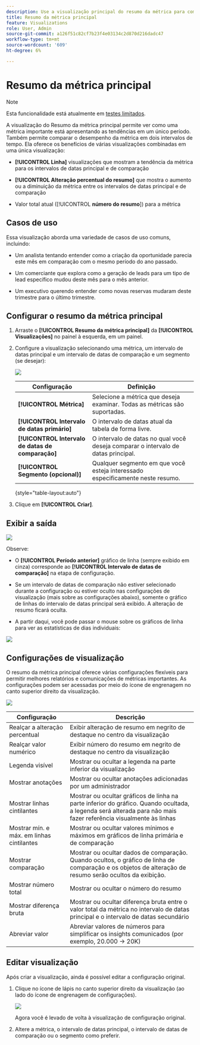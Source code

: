 ```yaml
---
description: Use a visualização principal do resumo da métrica para comparar o desempenho da métrica em duas linhas do tempo.
title: Resumo da métrica principal
feature: Visualizations
role: User, Admin
source-git-commit: a126f51c82cf7b23f4e03134c2d870d216dadc47
workflow-type: tm+mt
source-wordcount: '609'
ht-degree: 6%

---
```



# Resumo da métrica principal

>[!NOTE]
>
>Esta funcionalidade está atualmente em [testes limitados](/help/release-notes/releases.md).

A visualização do Resumo da métrica principal permite ver como uma métrica importante está apresentando as tendências em um único período. Também permite comparar o desempenho da métrica em dois intervalos de tempo. Ela oferece os benefícios de várias visualizações combinadas em uma única visualização:

* **[!UICONTROL Linha]** visualizações que mostram a tendência da métrica para os intervalos de datas principal e de comparação

* **[!UICONTROL Alteração percentual do resumo]** que mostra o aumento ou a diminuição da métrica entre os intervalos de datas principal e de comparação

* Valor total atual ([!UICONTROL **número do resumo**]) para a métrica

## Casos de uso

Essa visualização aborda uma variedade de casos de uso comuns, incluindo:

* Um analista tentando entender como a criação da oportunidade parecia este mês em comparação com o mesmo período do ano passado.

* Um comerciante que explora como a geração de leads para um tipo de lead específico mudou deste mês para o mês anterior.

* Um executivo querendo entender como novas reservas mudaram deste trimestre para o último trimestre.

## Configurar o resumo da métrica principal

1. Arraste o **[!UICONTROL Resumo da métrica principal]** da **[!UICONTROL Visualizações]** no painel à esquerda, em um painel.

1. Configure a visualização selecionando uma métrica, um intervalo de datas principal e um intervalo de datas de comparação e um segmento (se desejar):

   ![](assets/key-metric-config.png)

   | Configuração | Definição |
   | --- | --- |
   | **[!UICONTROL Métrica]** | Selecione a métrica que deseja examinar. Todas as métricas são suportadas. |
   | **[!UICONTROL Intervalo de datas primário]** | O intervalo de datas atual da tabela de forma livre. |
   | **[!UICONTROL Intervalo de datas de comparação]** | O intervalo de datas no qual você deseja comparar o intervalo de datas principal. |
   | **[!UICONTROL Segmento (opcional)]** | Qualquer segmento em que você esteja interessado especificamente neste resumo. |

   {style=&quot;table-layout:auto&quot;}

1. Clique em **[!UICONTROL Criar]**.

## Exibir a saída

![](assets/key-metric-output.png)

Observe:

* O **[!UICONTROL Período anterior]** gráfico de linha (sempre exibido em cinza) corresponde ao **[!UICONTROL Intervalo de datas de comparação]** na etapa de configuração.

* Se um intervalo de datas de comparação não estiver selecionado durante a configuração ou estiver oculto nas configurações de visualização (mais sobre as configurações abaixo), somente o gráfico de linhas do intervalo de datas principal será exibido. A alteração de resumo ficará oculta.

* A partir daqui, você pode passar o mouse sobre os gráficos de linha para ver as estatísticas de dias individuais:

![](assets/key-metric-output2.png)

## Configurações de visualização

O resumo da métrica principal oferece várias configurações flexíveis para permitir melhores relatórios e comunicações de métricas importantes. As configurações podem ser acessadas por meio do ícone de engrenagem no canto superior direito da visualização.

![](assets/key-metric-settings.png)

| Configuração | Descrição |
| --- | --- |
| Realçar a alteração percentual | Exibir alteração de resumo em negrito de destaque no centro da visualização |
| Realçar valor numérico | Exibir número do resumo em negrito de destaque no centro da visualização |
| Legenda visível | Mostrar ou ocultar a legenda na parte inferior da visualização |
| Mostrar anotações | Mostrar ou ocultar anotações adicionadas por um administrador |
| Mostrar linhas cintilantes | Mostrar ou ocultar gráficos de linha na parte inferior do gráfico. Quando ocultada, a legenda será alterada para não mais fazer referência visualmente às linhas |
| Mostrar mín. e máx. em linhas cintilantes | Mostrar ou ocultar valores mínimos e máximos em gráficos de linha primária e de comparação |
| Mostrar comparação | Mostrar ou ocultar dados de comparação. Quando ocultos, o gráfico de linha de comparação e os objetos de alteração de resumo serão ocultos da exibição. |
| Mostrar número total | Mostrar ou ocultar o número do resumo |
| Mostrar diferença bruta | Mostrar ou ocultar diferença bruta entre o valor total da métrica no intervalo de datas principal e o intervalo de datas secundário |
| Abreviar valor | Abreviar valores de números para simplificar os insights comunicados (por exemplo, 20.000 -> 20K) |

## Editar visualização

Após criar a visualização, ainda é possível editar a configuração original.

1. Clique no ícone de lápis no canto superior direito da visualização (ao lado do ícone de engrenagem de configurações).

   ![](assets/edit-icon.png)

   Agora você é levado de volta à visualização de configuração original.

1. Altere a métrica, o intervalo de datas principal, o intervalo de datas de comparação ou o segmento como preferir.
